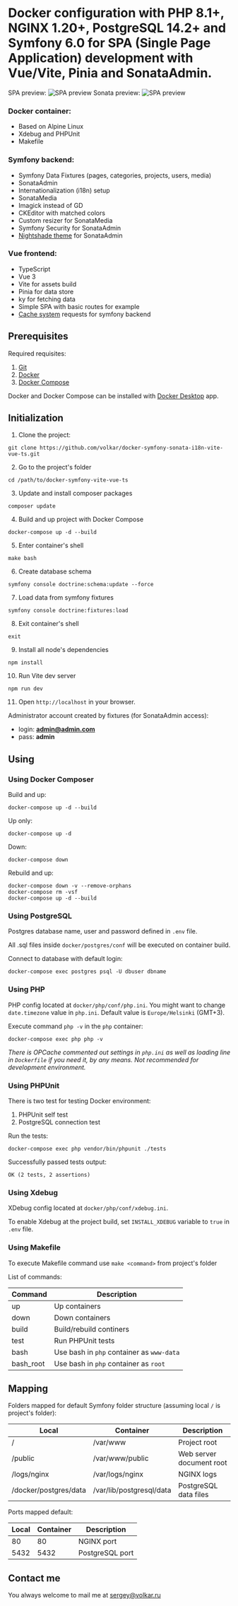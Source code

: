 # Docker configuration with PHP 8.1+, NGINX 1.20+, PostgreSQL 14.2+ and Symfony 6.0 for SPA (Single Page Application) development with Vue/Vite, Pinia and SonataAdmin.

SPA preview:
![SPA preview](https://github.com/volkar/docker-symfony-sonata-i18n-vite-vue-ts/blob/main/preview.jpg?raw=true)
Sonata preview:
![SPA preview](https://github.com/volkar/docker-symfony-sonata-i18n-vite-vue-ts/blob/main/preview-sonata.jpg?raw=true)

### Docker container:
- Based on Alpine Linux
- Xdebug and PHPUnit
- Makefile
### Symfony backend:
- Symfony Data Fixtures (pages, categories, projects, users, media)
- SonataAdmin
- Internationalization (i18n) setup
- SonataMedia
- Imagick instead of GD
- CKEditor with matched colors
- Custom resizer for SonataMedia
- Symfony Security for SonataAdmin
- [Nightshade theme](https://github.com/volkar/sonataadmin-nightshade-theme) for SonataAdmin

### Vue frontend:
- TypeScript
- Vue 3
- Vite for assets build
- Pinia for data store
- ky for fetching data
- Simple SPA with basic routes for example
- [Cache system](https://github.com/volkar/vue-pinia-cache-composables) requests for symfony backend


## Prerequisites

Required requisites:

1. [Git](https://git-scm.com/book/en/Getting-Started-Installing-Git)
2. [Docker](https://docs.docker.com/engine/installation/)
3. [Docker Compose](https://docs.docker.com/compose/install/)

Docker and Docker Compose can be installed with [Docker Desktop](https://www.docker.com/products/docker-desktop/) app.

## Initialization

1. Clone the project:

```
git clone https://github.com/volkar/docker-symfony-sonata-i18n-vite-vue-ts.git
```

2. Go to the project's folder

```
cd /path/to/docker-symfony-vite-vue-ts
```

3. Update and install composer packages

```
composer update
```

4. Build and up project with Docker Compose

```
docker-compose up -d --build
```

5. Enter container's shell
```
make bash
```
6. Create database schema
```
symfony console doctrine:schema:update --force
```
7. Load data from symfony fixtures
```
symfony console doctrine:fixtures:load
```
8. Exit container's shell
```
exit
```
9. Install all node's dependencies
```
npm install
```
10. Run Vite dev server
```
npm run dev
```
11. Open `http://localhost` in your browser.

Administrator account created by fixtures (for SonataAdmin access):
- login: **admin@admin.com**
- pass: **admin**

## Using

### Using Docker Composer

Build and up:

```
docker-compose up -d --build
```

Up only:

```
docker-compose up -d
```

Down:

```
docker-compose down
```

Rebuild and up:

```
docker-compose down -v --remove-orphans
docker-compose rm -vsf
docker-compose up -d --build
```

### Using PostgreSQL

Postgres database name, user and password defined in `.env` file.

All .sql files inside `docker/postgres/conf` will be executed on container build.

Connect to database with default login:

```
docker-compose exec postgres psql -U dbuser dbname
```

### Using PHP

PHP config located at `docker/php/conf/php.ini`. You might want to change `date.timezone` value in `php.ini`. Default value is `Europe/Helsinki` (GMT+3).

Execute command `php -v` in the `php` container:

```
docker-compose exec php php -v
```

*There is OPCache commented out settings in `php.ini` as well as loading line in `Dockerfile` if you need it, by any means. Not recommended for development environment.*

### Using PHPUnit

There is two test for testing Docker environment:

1. PHPUnit self test
2. PostgreSQL connection test

Run the tests:

```
docker-compose exec php vendor/bin/phpunit ./tests
```

Successfully passed tests output:

```
OK (2 tests, 2 assertions)
```

### Using Xdebug

XDebug config located at `docker/php/conf/xdebug.ini`.

To enable Xdebug at the project build, set `INSTALL_XDEBUG` variable to `true` in `.env` file.

### Using Makefile

To execute Makefile command use `make <command>` from project's folder

List of commands:

| Command | Description | 
| ----------- | ----------- |
| up | Up containers |
| down | Down containers |
| build | Build/rebuild continers |
| test | Run PHPUnit tests |
| bash | Use bash in `php` container as `www-data` |
| bash_root | Use bash in `php` container as `root` |

## Mapping

Folders mapped for default Symfony folder structure (assuming local `/` is project's folder):

| Local | Container | Description |
| - | - | - |
| / | /var/www | Project root |
| /public | /var/www/public | Web server document root |
| /logs/nginx | /var/logs/nginx | NGINX logs |
| /docker/postgres/data | /var/lib/postgresql/data | PostgreSQL data files |


Ports mapped default:

| Local | Container | Description |
| - | - | - |
| 80 | 80 | NGINX port |
| 5432 | 5432 | PostgreSQL port |

## Contact me

You always welcome to mail me at sergey@volkar.ru
